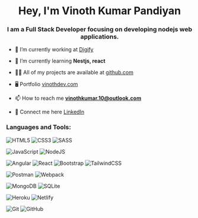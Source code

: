 <h1 align="center">Hey, I'm Vinoth Kumar Pandiyan</h1>
<h3 align="center">I am a Full Stack Developer focusing on developing nodejs web applications.</h3>

- 🚀  I’m currently working at [Digify](https://www.digify.com/)

- 🧠  I’m currently learning **Nestjs, react**

- 👨‍💻 All of my projects are available at [github.com](https://github.com/vknow?tab=repositories)

- 🖥️ Portfolio [vinothdev.com](https://vinothdev.com)

- 📫 How to reach me **vinothkumar.10@outlook.com**

- 🔗 Connect me here [LinkedIn](https://www.linkedin.com/in/vinoth-kumar-pandiyan/)

<h3 align="left">Languages and Tools:</h3>

![HTML5](https://img.shields.io/badge/html5-%23E34F26.svg?style=for-the-badge&logo=html5&logoColor=white)
![CSS3](https://img.shields.io/badge/css3-%231572B6.svg?style=for-the-badge&logo=css3&logoColor=white)
![SASS](https://img.shields.io/badge/SASS-hotpink.svg?style=for-the-badge&logo=SASS&logoColor=white)

![JavaScript](https://img.shields.io/badge/javascript-%23323330.svg?style=for-the-badge&logo=javascript&logoColor=%23F7DF1E)
![NodeJS](https://img.shields.io/badge/node.js-6DA55F?style=for-the-badge&logo=node.js&logoColor=white)

![Angular](https://img.shields.io/badge/angular-%23c3002f.svg?style=for-the-badge&logo=angular&logoColor=%23fff)
![React](https://img.shields.io/badge/react-%2320232a.svg?style=for-the-badge&logo=react&logoColor=%2361DAFB)
![Bootstrap](https://img.shields.io/badge/bootstrap-%23563D7C.svg?style=for-the-badge&logo=bootstrap&logoColor=white)
![TailwindCSS](https://img.shields.io/badge/tailwindcss-%2338B2AC.svg?style=for-the-badge&logo=tailwind-css&logoColor=white)

![Postman](https://img.shields.io/badge/Postman-FF6C37?style=for-the-badge&logo=postman&logoColor=white)
![Webpack](https://img.shields.io/badge/webpack-%238DD6F9.svg?style=for-the-badge&logo=webpack&logoColor=black)

![MongoDB](https://img.shields.io/badge/monogo-%2300ED64.svg?style=for-the-badge&logo=mongodb&logoColor=%23001E2B)
![SQLite](https://img.shields.io/badge/sqlite-%2307405e.svg?style=for-the-badge&logo=sqlite&logoColor=white)

![Heroku](https://img.shields.io/badge/heroku-%23430098.svg?style=for-the-badge&logo=heroku&logoColor=white)
![Netlify](https://img.shields.io/badge/netlify-%23000000.svg?style=for-the-badge&logo=netlify&logoColor=#00C7B7)

![Git](https://img.shields.io/badge/git-%23F05033.svg?style=for-the-badge&logo=git&logoColor=white)
![GitHub](https://img.shields.io/badge/github-%23121011.svg?style=for-the-badge&logo=github&logoColor=white)
<!--
  <b>GitHub Stats</b>
 
<a href="http://www.github.com/vknow"><img src="https://vk-repo-stats.vercel.app/api?username=vknow&show_icons=true&hide=stars,&count_private=true&title_color=14b8a6&text_color=ffffff&icon_color=ef4444&bg_color=0f172a&hide_border=true&show_icons=true" alt="vinoth kumar's GitHub stats" /></a>

<a href="https://github.com/vknow" align="left"><img src="https://vk-repo-stats.vercel.app/api/top-langs/?username=vknow&langs_count=6&title_color=14b8a6&text_color=ffffff&icon_color=ef4444&bg_color=0f172a&hide_border=true&locale=en&custom_title=Top%20%Languages" alt="Top Languages" /></a>
 
-->
